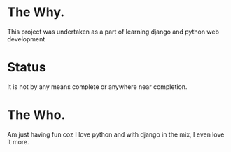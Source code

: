 # The Why.
This project was undertaken as a part of learning django and python web development 

# Status 
It is not by any means complete or anywhere near completion.

# The Who.
Am just having fun coz I love python and with django in the mix, I even love it more.
